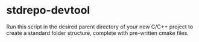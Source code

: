 # stdrepo-devtool
Run this script in the desired parent directory of your new C/C++ project to create a standard folder structure, complete with pre-written cmake files.
